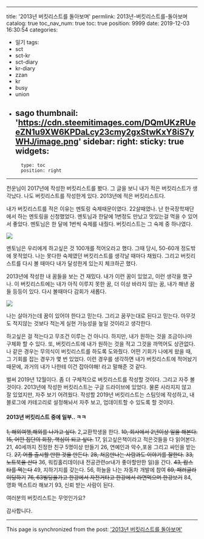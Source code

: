 
---
title: '2013년 버킷리스트를 돌아보며'
permlink: 2013년-버킷리스트를-돌아보며
catalog: true
toc_nav_num: true
toc: true
position: 9999
date: 2019-12-03 16:30:54
categories:
- 일기
tags:
- sct
- sct-kr
- sct-diary
- kr-diary
- zzan
- kr
- busy
- union
- sago
thumbnail: 'https://cdn.steemitimages.com/DQmUKzRUeeZN1u9XW6KPDaLcy23cmy2gxStwKxY8iS7yWHJ/image.png'
sidebar:
    right:
        sticky: true
widgets:
    -
        type: toc
        position: right
---


천운님이 2017년에 작성한 버킷리스트를 봤다. 그 글을 보니 내가 적은 버킷리스트가 생각났다. 나도 버킷리스트를 작성한게 있다. 2013년에 적은 버킷리스트다. 

내가 버킷리스트를 적은 이유는 멘토링 숙제때문이였다. 22살때였나. 난 한국장학재단에서 하는 멘토링을 신청했었다. 멘토님과 한달에 1번정도 만났고 맛있는걸 먹을 수 있어서 좋았다. 멘토님은 한 달에 1번씩 숙제를 내줬다. 버킷리스트는 그 숙제 중 하나였다. 

![](https://cdn.steemitimages.com/DQmUKzRUeeZN1u9XW6KPDaLcy23cmy2gxStwKxY8iS7yWHJ/image.png)


멘토님은 우리에게 하고싶은 것 100개를 적어오라고 했다. 그때 당시, 50-60개 정도밖에 못적었다. 나는 못다한 숙제였던 버킷리스트를 생각날 때마다 채웠다. 그리고 버킷리스트를 다시 볼 때마다 내가 달성한게 있는지 체크하곤 했다.



2013년에 작성한 내 꿈들을 보는 건 재밌다. 내가 이런 꿈이 있었고, 이런 생각을 했구나. 이 버킷리스트에는 내가 아직 이루지 못한 꿈, 더 이상 바라지 않는 꿈, 내가 해낸 꿈들 등등이 있다. 다시 볼때마다 감회가 새롭다. 

![](https://cdn.steemitimages.com/DQmegXQTYskiDwkG4qB8YMs9wYSa2Ruq5dtUL5FFjsvnq6F/image.png)

나는 살아가는데 꿈이 있어야 한다고 믿는다. 그리고 꿈꾸는대로 된다고 믿는다. 아무것도 적지않는 것보다 적는게 실현 가능성을 높일 것이라고 생각한다. 

하고싶은 걸 적는다고 무조건 이루는 건 아니다. 하지만, 내가 원하는 것을 조금이나마 구체화 할 수 있다. 또, 버킷리스트에 내가 원하는 것을 적고 그것을 까먹어도 상관없다. 나 같은 경우는 무의식이 버킷리스트를 하도록 도와줬다. 어떤 기회가 나에게 왔을 때, 그 기회를 잡는 경우가 몇 번 있었다. 이런 경우를 생각하면 내가 버킷리스트에 적어놨기 때문에, 과거의 내가 나한테 이건 잡아야해! 라고 말해준 것 같다.

벌써 2019년 12월이다. 좀 더 구체적으로 버킷리스트를 작성할 것이다. 그리고 자주 볼 것이다. 2013년에 작성한 버킷리스트는 구글 드라이브에 있었다. 물론 사라지지 않고 잘 있었지만, 자주 보기 어려웠다. 작성할 2019년 버킷리스트는 스팀잇에 작성하고, 내 블로그에 카테고리로 설정해놔서 자주 보고, 업데이트할 수 있도록 할 것이다.

#### 2013년 버킷리스트 중에 일부.. ㅋㅋ

~~1, 해외여행,해외를 나가고 싶다.~~
2,교환학생을 한다.
~~10, 회사에서 2년이상 일을 해본다.~~
~~15, 어떤 집단의 회장, 핵심이 되고 싶다.~~
17, 읽고싶은책이라고 적은것들을 다 읽어본다. 
21, 40세까지 진정한 친구 5명이상 만들기
26, 연예인과 악수,포옹 그리고 싸인을 받는다. 
~~27, 어플 출시할 만한 것을 만든다.~~
~~28, 처음만나는 사람과도 이야기를 잘한다.~~
~~33, 노트북을 산다~~
36, 워킹홀리데이(내 전공관련or내가 좋아할만한 일)을 간다. 
~~43, 랍스타를 먹는다~~
49, 지하기지를 갖는다. 
56, 하늘을 나는 자동차 개발에 참여 
~~69, 패러글라이딩하기~~
~~76, 63빌딩을가고 한강에서 자전거타고 한강에서 라면먹으며 한강보기~~
84, 영화 엑스트라 해보기
93, 신뢰 받는 사람이 된다. 

여러분의 버킷리스트는 무엇인가요?

감사합니다.

- - -

This page is synchronized from the post: ['2013년 버킷리스트를 돌아보며'](https://steempeak.com/@jacobyu/2013)
